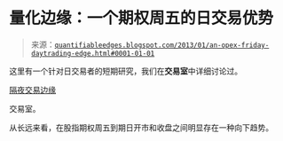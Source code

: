 <!--yml

分类：未分类

日期：2024-05-18 08:44:26

-->

# 量化边缘：一个期权周五的日交易优势

> 来源：[`quantifiableedges.blogspot.com/2013/01/an-opex-friday-daytrading-edge.html#0001-01-01`](http://quantifiableedges.blogspot.com/2013/01/an-opex-friday-daytrading-edge.html#0001-01-01)

这里有一个针对日交易者的短期研究，我们在**交易室**中详细讨论过。

[隔夜交易边缘](http://overnightedges.com/)

交易室。

从长远来看，在股指期权周五到期日开市和收盘之间明显存在一种向下趋势。
